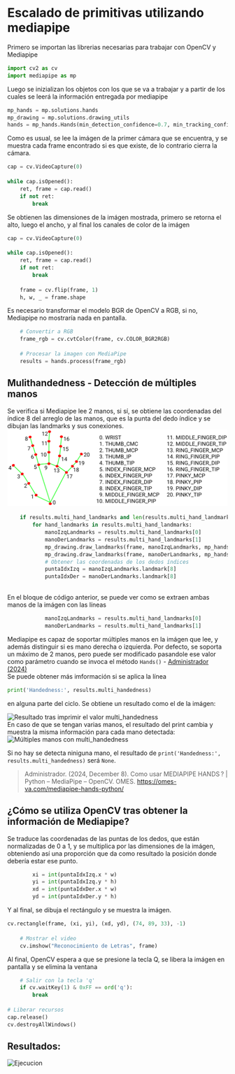 # Escalado de primitivas utilizando mediapipe   

Primero se importan las librerias necesarias para trabajar con OpenCV y Mediapipe   
```python
import cv2 as cv
import mediapipe as mp
```
Luego se inizializan los objetos con los que se va a trabajar y a partir de los cuales se leerá la información entregada por mediapipe  
```python
mp_hands = mp.solutions.hands
mp_drawing = mp.solutions.drawing_utils
hands = mp_hands.Hands(min_detection_confidence=0.7, min_tracking_confidence=0.7)
```
Como es usual, se lee la imágen de la primer cámara que se encuentra, y se muestra cada frame encontrado si es que existe, de lo contrario cierra la cámara.
```python
cap = cv.VideoCapture(0)

while cap.isOpened():
    ret, frame = cap.read()
    if not ret:
        break   
```

Se obtienen las dimensiones de la imágen mostrada, primero se retorna el alto, luego el ancho, y al final los canales de color de la imágen

```python
cap = cv.VideoCapture(0)

while cap.isOpened():
    ret, frame = cap.read()
    if not ret:
        break

    frame = cv.flip(frame, 1)
    h, w, _ = frame.shape
```

Es necesario transformar el modelo BGR de OpenCV a RGB, si no, Mediapipe no mostraría nada en pantalla.
```python
    # Convertir a RGB
    frame_rgb = cv.cvtColor(frame, cv.COLOR_BGR2RGB)

    # Procesar la imagen con MediaPipe
    results = hands.process(frame_rgb)
```
## Mulithandedness - Detección de múltiples manos
Se verifica si Mediapipe lee 2 manos, si sí, se obtiene las coordenadas del índice 8 del arreglo de las manos, que es la punta del dedo índice y se dibujan las landmarks y sus conexiones.
![Distribución de landmarks de la mano](./../Deteccion%20de%20manos%20con%20mediapipe/hand_landmarks.png)
```python
    if results.multi_hand_landmarks and len(results.multi_hand_landmarks) == 2:
        for hand_landmarks in results.multi_hand_landmarks:
            manoIzqLandmarks = results.multi_hand_landmarks[0]
            manoDerLandmarks = results.multi_hand_landmarks[1]
            mp_drawing.draw_landmarks(frame, manoIzqLandmarks, mp_hands.HAND_CONNECTIONS)
            mp_drawing.draw_landmarks(frame, manoDerLandmarks, mp_hands.HAND_CONNECTIONS)
            # Obtener las coordenadas de los dedos índices
            puntaIdxIzq = manoIzqLandmarks.landmark[8]
            puntaIdxDer = manoDerLandmarks.landmark[8]
            
```
En el bloque de código anterior, se puede ver como se extraen ambas manos de la imágen con las líneas
```python
            manoIzqLandmarks = results.multi_hand_landmarks[0]
            manoDerLandmarks = results.multi_hand_landmarks[1]
```
Mediapipe es capaz de soportar múltiples manos en la imágen que lee, y además distinguir si es mano derecha o izquierda. Por defecto, se soporta un máximo de 2 manos, pero puede ser modificado pasandole ese valor como parámetro cuando se invoca el método ```Hands()``` - [Administrador (2024)](https://omes-va.com/mediapipe-hands-python/)  
Se puede obtener más imformación si se aplica la línea 
```python
print('Handedness:', results.multi_handedness)
``` 
en alguna parte del ciclo. Se obtiene un resultado como el de la imágen:    

![Resultado tras imprimir el valor multi_handedness](https://omes-va.com/wp-content/uploads/2021/05/handedness_output.jpeg)     
En caso de que se tengan varias manos, el resultado del print cambia y muestra la misma información para cada mano detectada:
![Múltiples manos con multi_handedness](https://omes-va.com/wp-content/uploads/2021/05/handedness_output_2hands.jpeg)               

Si no hay se detecta niniguna mano, el resultado de ```print('Handedness:', results.multi_handedness)``` será ```None```.

> Administrador. (2024, December 8). Como usar MEDIAPIPE HANDS ?️ | Python – MediaPipe – OpenCV. OMES. https://omes-va.com/mediapipe-hands-python/

## ¿Cómo se utiliza OpenCV tras obtener la información de Mediapipe?
Se traduce las coordenadas de las puntas de los dedos, que están normalizadas de 0 a 1, y se multiplica por las dimensiones de la imágen, obteniendo así una proporción que da como resultado la posición donde debería estar ese punto.
```python
        xi = int(puntaIdxIzq.x * w)
        yi = int(puntaIdxIzq.y * h)    
        xd = int(puntaIdxDer.x * w)
        yd = int(puntaIdxDer.y * h)
```
Y al final, se dibuja el rectángulo y se muestra la imágen.
```python
cv.rectangle(frame, (xi, yi), (xd, yd), (74, 89, 33), -1)
                       
    # Mostrar el video
    cv.imshow("Reconocimiento de Letras", frame)
```
Al final, OpenCV espera a que se presione la tecla Q, se libera la imágen en pantalla y se elimina la ventana
```python
    # Salir con la tecla 'q'
    if cv.waitKey(1) & 0xFF == ord('q'):
        break

# Liberar recursos
cap.release()
cv.destroyAllWindows()
```
## Resultados:
![Ejecucion](https://i.imgur.com/Opz95Hr.gif)